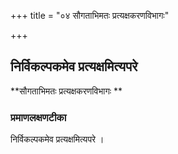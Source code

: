 +++
title = "०४ सौगताभिमतः प्रत्यक्षकरणविभागः"

+++


## निर्विकल्पकमेव प्रत्यक्षमित्यपरे

**सौगताभिमतः प्रत्यक्षकरणविभागः **

### **प्रमाणलक्षणटीका**

निर्विकल्पकमेव प्रत्यक्षमित्यपरे ।

